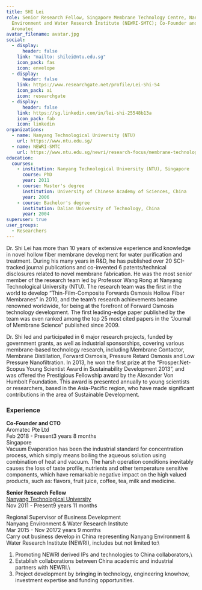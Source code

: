 ```yaml
---
title: SHI Lei
role: Senior Research Fellow, Singapore Membrane Technology Centre, Nanyang
  Environment and Water Research Institute (NEWRI-SMTC); Co-Founder and CTO,
  Aromatec
avatar_filename: avatar.jpg
social:
  - display:
      header: false
    link: "mailto: shilei@ntu.edu.sg"
    icon_pack: fas
    icon: envelope
  - display:
      header: false
    link: https://www.researchgate.net/profile/Lei-Shi-54
    icon_pack: ai
    icon: researchgate
  - display:
      header: false
    link: https://sg.linkedin.com/in/lei-shi-25548b13a
    icon_pack: fab
    icon: linkedin
organizations:
  - name: Nanyang Technological University (NTU)
    url: https://www.ntu.edu.sg/
  - name: NEWRI-SMTC
    url: https://www.ntu.edu.sg/newri/research-focus/membrane-technology
education:
  courses:
    - institution: Nanyang Technological University (NTU), Singapore
      course: PhD
      year: 2011
    - course: Master's degree
      institution: University of Chinese Academy of Sciences, China
      year: 2006
    - course: Bachelor's degree
      institution: Dalian University of Technology, China
      year: 2004
superuser: true
user_groups:
  - Researchers
---
```

<!--StartFragment-->

Dr. Shi Lei has more than 10 years of extensive experience and knowledge in novel hollow fiber membrane development for water purification and treatment. During his many years in R&D, he has published over 20 SCI-tracked journal publications and co-invented 6 patents/technical disclosures related to novel membrane fabrication. He was the most senior member of the research team led by Professor Wang Rong at Nanyang Technological University (NTU). The research team was the first in the world to develop “Thin-Film-Composite Forwards Osmosis Hollow Fiber Membranes” in 2010, and the team’s research achievements became renowned worldwide, for being at the forefront of Forward Osmosis technology development. The first leading-edge paper published by the team was even ranked among the top 25 most cited papers in the “Journal of Membrane Science” published since 2009.

Dr. Shi led and participated in 6 major research projects, funded by government grants, as well as industrial sponsorships, covering various membrane-based technology research, including Membrane Contactor, Membrane Distillation, Forward Osmosis, Pressure Retard Osmosis and Low Pressure Nanofiltration. In 2013, he won the first prize at the “Prosper.Net-Scopus Young Scientist Award in Sustainability Development 2013”, and was offered the Prestigious Fellowship award by the Alexander Von Humbolt Foundation. This award is presented annually to young scientists or researchers, based in the Asia-Pacific region, who have made significant contributions in the area of Sustainable Development.

### Experience

**Co-Founder and CTO**\
Aromatec Pte Ltd\
Feb 2018 - Present3 years 8 months\
Singapore\
Vacuum Evaporation has been the industrial standard for concentration process, which simply means boiling the aqueous solution using combination of heat and vacuum. The harsh operation conditions inevitably causes the loss of taste profile, nutrients and other temperature sensitive components, which have remarkable negative impact on the high valued products, such as: flavors, fruit juice, coffee, tea, milk and medicine.[](https://sg.linkedin.com/company/ntusg?trk=public_profile_experience-item_profile-section-card_image-click)

**Senior Research Fellow**\
[Nanyang Technological University](https://sg.linkedin.com/company/ntusg?trk=public_profile_experience-item_profile-section-card_subtitle-click)\
Nov 2011 - Present9 years 11 months

Regional Supervisor of Business Development\
Nanyang Environment & Water Research Institute\
Mar 2015 - Nov 20172 years 9 months\
Carry out business develop in China representing Nanyang Environment & Water Research Institute (NEWRI), includes but not limited to:\
1. Promoting NEWRI derived IPs and technologies to China collaborators,\
2. Establish collaborations between China academic and industrial partners with NEWRI.\
3. Project development by bringing in technology, engineering knowhow, investment expertise and funding opportunities.

<!--EndFragment-->
